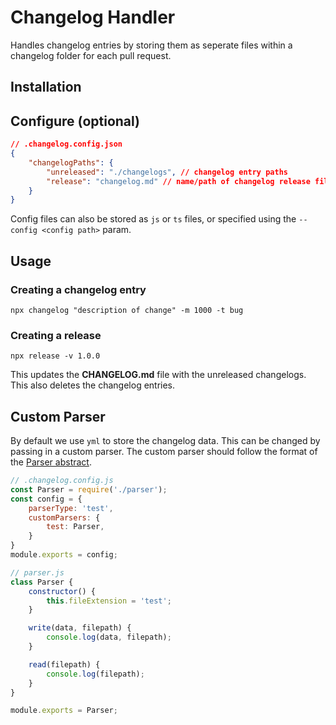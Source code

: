 # Changelog Handler

Handles changelog entries by storing them as seperate files within a changelog folder for each pull request.

## Installation


## Configure (optional)

```json
// .changelog.config.json
{
	"changelogPaths": {
		"unreleased": "./changelogs", // changelog entry paths
		"release": "changelog.md" // name/path of changelog release file
	}
}
```

Config files can also be stored as `js` or `ts` files, or specified using the `--config <config path>` param.

## Usage

### Creating a changelog entry

`npx changelog "description of change" -m 1000 -t bug`

### Creating a release

`npx release -v 1.0.0`

This updates the **CHANGELOG.md** file with the unreleased changelogs.
This also deletes the changelog entries.

## Custom Parser

By default we use `yml` to store the changelog data. This can be changed by passing in a custom parser.
The custom parser should follow the format of the [Parser abstract](./src/parsers/Parser.ts).

```js
// .changelog.config.js
const Parser = require('./parser');
const config = {
    parserType: 'test',
	customParsers: {
		test: Parser,
	}
}
module.exports = config;

// parser.js
class Parser {
    constructor() {
        this.fileExtension = 'test';
    }

    write(data, filepath) {
        console.log(data, filepath);
    }

    read(filepath) {
        console.log(filepath);
    }
}

module.exports = Parser;
```